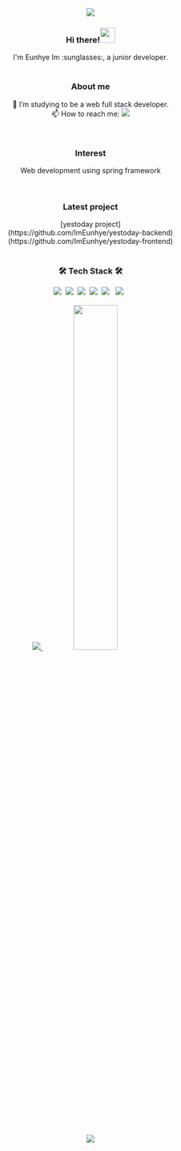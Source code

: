 <div align=center>
<img src="https://capsule-render.vercel.app/api?type=egg&color=auto&height=200&section=header&text=public%20class%20ImEunhye%20{&fontSize=40&animation=fadeIn" />

</br>

<h3 align="center"><b>Hi there!<img src="https://raw.githubusercontent.com/MartinHeinz/MartinHeinz/master/wave.gif" width="30px"></b></h3>
I'm Eunhye Im :sunglasses:, a junior developer.<br/>

</br>
<h3 align="center"><b>About me</b></h3>

:pencil: I’m studying to be a web full stack developer.<br/>
📫 How to reach me: 
<img src = "https://img.shields.io/badge/grclim130@gmail.com-F74843?style=flat-square&logo=Gmail&logoColor=white">

<br/>

<h3 align="center"><b>Interest</b></h3>

Web development using spring framework 

</br>
<h3 align="center"><b>Latest project</b></h3>
[yestoday project]<br/>
(https://github.com/ImEunhye/yestoday-backend)<br/>
(https://github.com/ImEunhye/yestoday-frontend)<br/>
</br>
<h3 align="center"><b>🛠 Tech Stack 🛠</b></h3>
<p align="center"> 
<img src="https://img.shields.io/badge/Java-F48E00?style=flat-square&logo=Java&logoColor=white"/></a>&nbsp
<img src="https://img.shields.io/badge/Python-blue?style=flat-square&logo=Python&logoColor=white"/></a>&nbsp
<img src="https://img.shields.io/badge/HTML-orange?style=flat-square&logo=HTML&logoColor=white"/></a>&nbsp
<img src="https://img.shields.io/badge/Javascript-yellow?style=flat-square&logo=Javascript&logoColor=white"/></a>&nbsp 
<img src="https://img.shields.io/badge/CSS3-1572B6?style=flat-square&logo=CSS3&logoColor=white"/></a> &nbsp
<img src="https://img.shields.io/badge/MySQL-4479A1?style=flat-square&logo=MySQL&logoColor=white"/></a> &nbsp
<br/>

<br/>
<a href="s">
  <img src="https://github-readme-stats.vercel.app/api/top-langs/?username=ImEunhye&exclude_repo=ImEunhye.github.io&layout=compact" />
</a>
<a href="s">
  <img src="https://github-readme-stats.vercel.app/api?username=ImEunhye&show_icons=true" width="42%" />
</a><br/>

</br>
<img src="https://capsule-render.vercel.app/api?type=egg&color=auto&height=200&section=footer&text=}&fontSize=40" />
</div>
